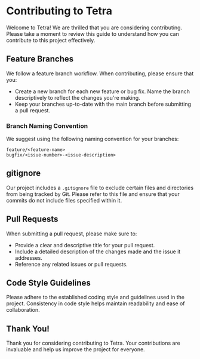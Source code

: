 # Contributing to Tetra

Welcome to Tetra! We are thrilled that you are considering contributing. Please take a moment to review this guide to understand how you can contribute to this project effectively.

## Feature Branches

We follow a feature branch workflow. When contributing, please ensure that you:

- Create a new branch for each new feature or bug fix. Name the branch descriptively to reflect the changes you're making.
- Keep your branches up-to-date with the main branch before submitting a pull request.

### Branch Naming Convention

We suggest using the following naming convention for your branches:
```
feature/<feature-name>
bugfix/<issue-number>-<issue-description>
```

## gitignore

Our project includes a `.gitignore` file to exclude certain files and directories from being tracked by Git. Please refer to this file and ensure that your commits do not include files specified within it.

## Pull Requests

When submitting a pull request, please make sure to:

- Provide a clear and descriptive title for your pull request.
- Include a detailed description of the changes made and the issue it addresses.
- Reference any related issues or pull requests.

## Code Style Guidelines

Please adhere to the established coding style and guidelines used in the project. Consistency in code style helps maintain readability and ease of collaboration.


## Thank You!

Thank you for considering contributing to Tetra. Your contributions are invaluable and help us improve the project for everyone.
